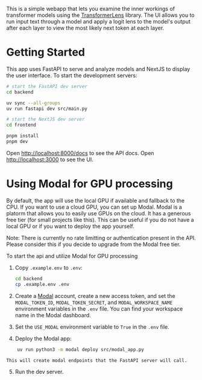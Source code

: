 This is a simple webapp that lets you examine the inner workings of transformer models using the [TransformerLens](https://github.com/TransformerLensOrg/TransformerLens) library. The UI allows you
to run input text through a model and apply a logit lens to the model's output after each layer to view the most likely next token at each layer.

# Getting Started
This app uses FastAPI to serve and analyze models and NextJS to display the user interface. To start the
development servers:

```bash
# start the FastAPI dev server
cd backend

uv sync --all-groups
uv run fastapi dev src/main.py     
```

```bash
# start the NextJS dev server
cd frontend

pnpm install
pnpm dev
```

Open [http://localhost:8000/docs](http://localhost:8000/docs) to see the API docs.
Open [http://localhost:3000](http://localhost:3000) to see the UI.

# Using Modal for GPU processing
By default, the app will use the local GPU if available and fallback to the CPU. If you want to use a cloud GPU, you can set up Modal.
Modal is a platorm that allows you to easily use GPUs on the cloud. It has a generous free tier (for small projects like this). This can be useful
if you do not have a local GPU or if you want to deploy the app yourself.

Note: There is currently no rate limitting or authentication present in the API. Please consider this if you decide to upgrade from the Modal free tier.

To start the api and utilize Modal for GPU processing
1. Copy `.example.env` to `.env`:
    ```bash 
    cd backend
    cp .example.env .env
    ```

2. Create a [Modal](https://modal.com) account, create a new access token, and set the `MODAL_TOKEN_ID`, `MODAL_TOKEN_SECRET`, and `MODAL_WORKSPACE_NAME` environment 
variables in the `.env` file. You can find your workspace name in the Modal dashboard.

3. Set the `USE_MODAL` environment variable to `True` in the `.env` file. 

4. Deploy the Modal app:
```bash
    uv run python3 -m modal deploy src/modal_app.py   
```
    This will create modal endpoints that the FastAPI server will call.

5. Run the dev server. 



